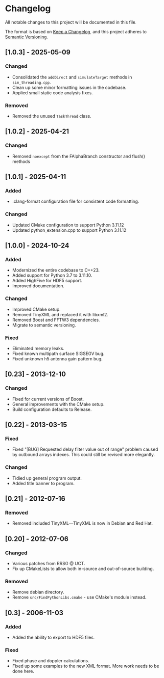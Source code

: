 # Changelog

All notable changes to this project will be documented in this file.

The format is based on [Keep a Changelog](https://keepachangelog.com/en/1.0.0/), 
and this project adheres to [Semantic Versioning](https://semver.org/spec/v2.0.0.html).

## [1.0.3] - 2025-05-09
### Changed
- Consolidated the `addDirect` and `simulateTarget` methods in `sim_threading.cpp`.
- Clean up some minor formatting issues in the codebase.
- Applied small static code analysis fixes.

### Removed
- Removed the unused `TaskThread` class.

## [1.0.2] - 2025-04-21
### Changed
- Removed `noexcept` from the FAlphaBranch constructor and flush() methods

## [1.0.1] - 2025-04-11
### Added
- .clang-format configuration file for consistent code formatting.

### Changed
- Updated CMake configuration to support Python 3.11.12
- Updated python_extension.cpp to support Python 3.11.12

## [1.0.0] - 2024-10-24
### Added
- Modernized the entire codebase to C++23.
- Added support for Python 3.7 to 3.11.10.
- Added HighFive for HDF5 support.
- Improved documentation.

### Changed
- Improved CMake setup.
- Removed TinyXML and replaced it with libxml2.
- Removed Boost and FFTW3 dependencies.
- Migrate to semantic versioning.

### Fixed
- Eliminated memory leaks.
- Fixed known multipath surface SIGSEGV bug.
- Fixed unknown h5 antenna gain pattern bug.

## [0.23] - 2013-12-10
### Changed
- Fixed for current versions of Boost.
- General improvements with the CMake setup.
- Build configuration defaults to Release.

## [0.22] - 2013-03-15
### Fixed
- Fixed "[BUG] Requested delay filter value out of range" problem caused by outbound arrays indexes. This could still be revised more elegantly.

### Changed
- Tidied up general program output.
- Added title banner to program.

## [0.21] - 2012-07-16
### Removed
- Removed included TinyXML—TinyXML is now in Debian and Red Hat.

## [0.20] - 2012-07-06
### Changed
- Various patches from RRSG @ UCT.
- Fix up CMakeLists to allow both in-source and out-of-source building.

### Removed
- Remove debian directory.
- Remove `src/FindPythonLibs.cmake` - use CMake's module instead.

## [0.3] - 2006-11-03
### Added
- Added the ability to export to HDF5 files.

### Fixed
- Fixed phase and doppler calculations.
- Fixed up some examples to the new XML format. More work needs to be done here.